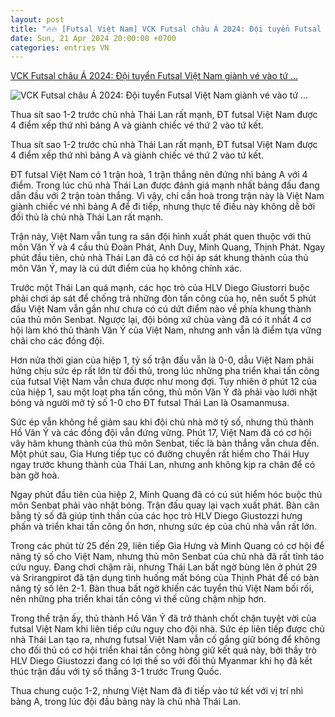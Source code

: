 ```yaml
---
layout: post
title: "🔥🔥 [Futsal Việt Nam] VCK Futsal châu Á 2024: Đội tuyển Futsal Việt Nam giành vé vào tứ ..."
date: Sun, 21 Apr 2024 20:00:00 +0700
categories: entries VN
---
```

[VCK Futsal châu Á 2024: Đội tuyển Futsal Việt Nam giành vé vào tứ ...](https://hanamtv.vn/vck-futsal-chau-a-2024-doi-tuyen-futsal-viet-nam-gianh-ve-vao-tu-ket-35338.html)

![VCK Futsal châu Á 2024: Đội tuyển Futsal Việt Nam giành vé vào tứ ...](https://media.hanamtv.vn/upload/image/202404/thumbnail/99323_17e980eb751b72b3f3e7c7a34c139bd5.jpeg)

Thua sít sao 1-2 trước chủ nhà Thái Lan rất mạnh, ĐT futsal Việt Nam được 4 điểm xếp thứ nhì bảng A và giành chiếc vé thứ 2 vào tứ kết.

Thua sít sao 1-2 trước chủ nhà Thái Lan rất mạnh, ĐT futsal Việt Nam được 4 điểm xếp thứ nhì bảng A và giành chiếc vé thứ 2 vào tứ kết.

ĐT futsal Việt Nam có 1 trận hoà, 1 trận thắng nên đứng nhì bảng A với 4 điểm. Trong lúc chủ nhà Thái Lan được đánh giá mạnh nhất bảng đấu đang dẫn đầu với 2 trận toàn thắng. Vì vậy, chỉ cần hoà trong trận này là Việt Nam giành chiếc vé nhì bảng A để đi tiếp, nhưng thực tế điều này không dễ bởi đối thủ là chủ nhà Thái Lan rất mạnh.

Trận này, Việt Nam vẫn tung ra sân đội hình xuất phát quen thuộc với thủ môn Văn Ý và 4 cầu thủ Đoàn Phát, Anh Duy, Minh Quang, Thịnh Phát. Ngay phút đầu tiên, chủ nhà Thái Lan đã có cơ hội áp sát khung thành của thủ môn Văn Ý, may là cú dứt điểm của họ không chính xác.

Trước một Thái Lan quá mạnh, các học trò của HLV Diego Giustorri buộc phải chơi áp sát để chống trả những đòn tấn công của họ, nên suốt 5 phút đầu Việt Nam vẫn gần như chưa có cú dứt điểm nào về phía khung thành của thủ môn Senbat. Ngược lại, đội bóng xứ chùa vàng đã có ít nhất 4 cơ hội làm khó thủ thành Văn Ý của Việt Nam, nhưng anh vẫn là điểm tựa vững chãi cho các đồng đội.

Hơn nửa thời gian của hiệp 1, tỷ số trận đấu vẫn là 0-0, dẫu Việt Nam phải hứng chịu sức ép rất lớn từ đối thủ, trong lúc những pha triển khai tấn công của futsal Việt Nam vẫn chưa được như mong đợi. Tuy nhiên ở phút 12 của của hiệp 1, sau một loạt pha tấn công, thủ môn Văn Ý đã phải vào lưới nhặt bóng và người mở tỷ số 1-0 cho ĐT futsal Thái Lan là Osamanmusa.

Sức ép vẫn không hề giảm sau khi đội chủ nhà mở tỷ số, nhưng thủ thành Hồ Văn Ý và các đồng đội vẫn đứng vững. Phút 17, Việt Nam đã có cơ hội vây hãm khung thành của thủ môn Senbat, tiếc là bàn thắng vẫn chưa đến. Một phút sau, Gia Hưng tiếp tục có đường chuyền rất hiểm cho Thái Huy ngay trước khung thành của Thái Lan, nhưng anh không kịp ra chân để có bàn gỡ hoà.

Ngay phút đầu tiên của hiệp 2, Minh Quang đã có cú sút hiểm hóc buộc thủ môn Senbat phải vào nhặt bóng. Trận đấu quay lại vạch xuất phát. Bàn cân bằng tỷ số đã giúp tinh thần của các học trò HLV Diego Giustozzi hưng phấn và triển khai tấn công ổn hơn, nhưng sức ép của chủ nhà vẫn rất lớn.

Trong các phút từ 25 đến 29, liên tiếp Gia Hưng và Minh Quang có cơ hội để nâng tỷ số cho Việt Nam, nhưng thủ môn Senbat của chủ nhà đã rất tỉnh táo cứu nguy. Đang chơi chậm rãi, nhưng Thái Lan bất ngờ bùng lên ở phút 29 và Srirangpirot đã tận dụng tình huống mất bóng của Thịnh Phát để có bàn nâng tỷ số lên 2-1. Bàn thua bất ngờ khiến các tuyển thủ Việt Nam bối rối, nên những pha triển khai tấn công vì thế cũng chậm nhịp hơn.

Trong thế trận ấy, thủ thành Hồ Văn Ý đã trở thành chốt chặn tuyệt vời của futsal Việt Nam khi liên tiếp cứu nguy cho đội nhà. Sức ép liên tiếp được chủ nhà Thái Lan tạo ra, nhưng futsal Việt Nam vẫn cố gắng giữ bóng để không cho đối thủ có cơ hội triển khai tấn công hòng giữ kết quả này, bởi thầy trò HLV Diego Giustozzi đang có lợi thế so với đối thủ Myanmar khi họ đã kết thúc trận đấu với tỷ số thắng 3-1 trước Trung Quốc.

Thua chung cuộc 1-2, nhưng Việt Nam đã đi tiếp vào tứ kết với vị trí nhì bảng A, trong lúc đội đầu bảng này là chủ nhà Thái Lan.

